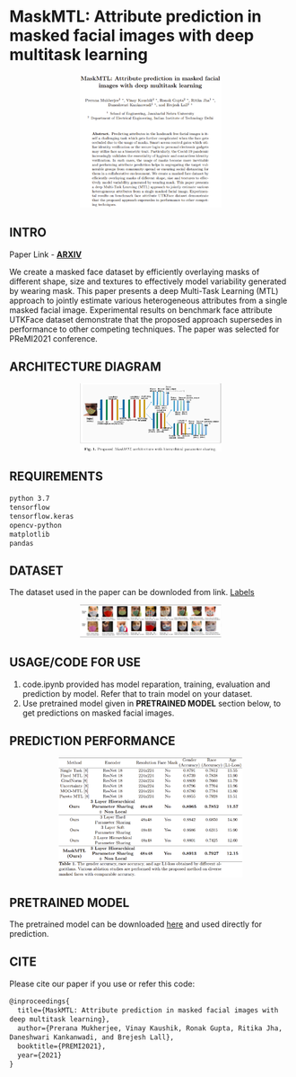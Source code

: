 # MaskMTL: Attribute prediction in masked facial images with deep multitask learning
<div align=center>
<img src="https://github.com/dk-github-acc/Attribute-prediction-in-masked-facial-images-with-deep-multitask-learning/blob/main/Images/ML_extensn_paper.png" width="50%" height="50%" />
</div>

## INTRO
Paper Link - **[ARXIV](https://arxiv.org/abs/2201.03002)**

We create a masked face dataset by efficiently overlaying masks of different shape, size and textures to effectively model variability generated by wearing mask. This paper presents a deep Multi-Task Learning (MTL) approach to jointly estimate various heterogeneous attributes from a single masked facial image. Experimental results on benchmark face attribute UTKFace dataset demonstrate that the proposed approach supersedes in performance to other competing techniques. The paper was selected for PReMI2021 conference.

## ARCHITECTURE DIAGRAM

<div align=center> 
<img src="Images/mask_mtl_architecture.png" width="50%" height="50%" />
</div>

## REQUIREMENTS
```
python 3.7
tensorflow
tensorflow.keras
opencv-python
matplotlib
pandas
```

## DATASET
The dataset used in the paper can be downloded from link. [Labels](https://drive.google.com/file/d/10YXRLApAaCFYlaW3qpBNq6UUZ1D2WnqR/view?usp=sharing)

<div align=center> 
<img src="Images/masked_images.png" width="50%" height="50%" />
</div>

## USAGE/CODE FOR USE
1. code.ipynb provided has model reparation, training, evaluation and prediction by model. Refer that to train model on your dataset.
2. Use pretrained model given in **PRETRAINED MODEL** section below, to get predictions on masked facial images.
 
## PREDICTION PERFORMANCE
<div align=center>
<img src="Images/ml_extension_performance.png" width="65%" height="50%" />
</div>

## PRETRAINED MODEL
The pretrained model can be downloaded [here](https://drive.google.com/file/d/1g9zaYqbcP9ifyeIaOEHWITSowePwkbXv/view?usp=sharing) and used directly for prediction.

## CITE
Please cite our paper if you use or refer this code:

```
@inproceedings{
  title={MaskMTL: Attribute prediction in masked facial images with deep multitask learning},
  author={Prerana Mukherjee, Vinay Kaushik, Ronak Gupta, Ritika Jha, Daneshwari Kankanwadi, and Brejesh Lall},
  booktitle={PREMI2021},
  year={2021}
}
```
